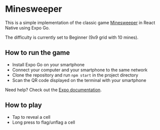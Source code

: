 # Minesweeper

This is a simple implementation of the classic game [Minesweeper](<https://en.wikipedia.org/wiki/Minesweeper_(video_game)>) in React Native using Expo Go.

The difficulty is currently set to Beginner (9x9 grid with 10 mines).

## How to run the game

- Install Expo Go on your smartphone
- Connect your computer and your smartphone to the same network
- Clone the repository and run `npm start` in the project directory
- Scan the QR code displayed on the terminal with your smartphone

Need help? Check out the [Expo documentation](https://docs.expo.dev/get-started/installation/).

## How to play

- Tap to reveal a cell
- Long press to flag/unflag a cell
